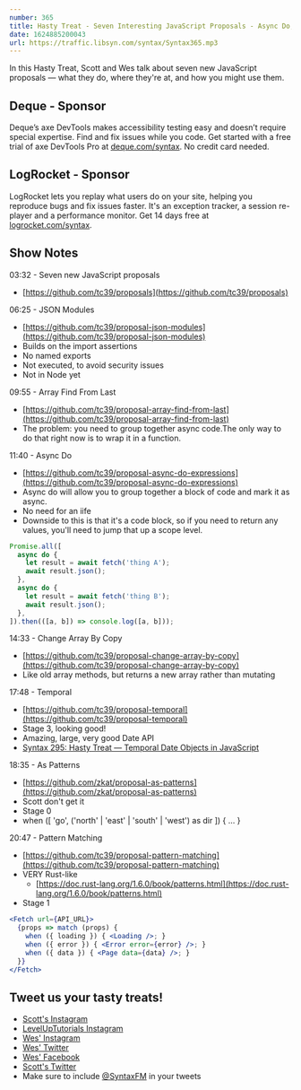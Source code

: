 ```yaml
---
number: 365
title: Hasty Treat - Seven Interesting JavaScript Proposals - Async Do, JSON Modules, Immutable Array Methods, and More!
date: 1624885200043
url: https://traffic.libsyn.com/syntax/Syntax365.mp3
---
```


In this Hasty Treat, Scott and Wes talk about seven new JavaScript proposals — what they do, where they're at, and how you might use them.

## Deque - Sponsor
Deque’s axe DevTools makes accessibility testing easy and doesn’t require special expertise. Find and fix issues while you code. Get started with a free trial of axe DevTools Pro at [deque.com/syntax](https://www.deque.com/syntax). No credit card needed.

## LogRocket - Sponsor
LogRocket lets you replay what users do on your site, helping you reproduce bugs and fix issues faster. It's an exception tracker, a session re-player and a performance monitor. Get 14 days free at [logrocket.com/syntax](https://logrocket.com/syntax).

## Show Notes
03:32 - Seven new JavaScript proposals
* [https://github.com/tc39/proposals](https://github.com/tc39/proposals)

06:25 - JSON Modules 
* [https://github.com/tc39/proposal-json-modules](https://github.com/tc39/proposal-json-modules)
* Builds on the import assertions
* No named exports
* Not executed, to avoid security issues
* Not in Node yet

09:55 - Array Find From Last
* [https://github.com/tc39/proposal-array-find-from-last](https://github.com/tc39/proposal-array-find-from-last)
* The problem: you need to group together async code.The only way to do that right now is to wrap it in a function.

11:40 - Async Do
* [https://github.com/tc39/proposal-async-do-expressions](https://github.com/tc39/proposal-async-do-expressions) 
* Async do will allow you to group together a block of code and mark it as async.
* No need for an iife
* Downside to this is that it's a code block, so if you need to return any values, you'll need to jump that up a scope level.

```jsx
Promise.all([
  async do {
    let result = await fetch('thing A');
    await result.json();
  },
  async do {
    let result = await fetch('thing B');
    await result.json();
  },
]).then(([a, b]) => console.log([a, b]));
```

14:33 - Change Array By Copy
* [https://github.com/tc39/proposal-change-array-by-copy](https://github.com/tc39/proposal-change-array-by-copy)
* Like old array methods, but returns a new array rather than mutating

17:48 - Temporal
* [https://github.com/tc39/proposal-temporal](https://github.com/tc39/proposal-temporal) 
* Stage 3, looking good!
* Amazing, large, very good Date API
* [Syntax 295: Hasty Treat — Temporal Date Objects in JavaScript](https://syntax.fm/show/295/hasty-treat-temporal-date-objects-in-javascript)

18:35 - As Patterns
* [https://github.com/zkat/proposal-as-patterns](https://github.com/zkat/proposal-as-patterns) 
* Scott don't get it
* Stage 0
* when ([ 'go', ('north' | 'east' | 'south' | 'west') as dir ]) { … }

20:47 - Pattern Matching
* [https://github.com/tc39/proposal-pattern-matching](https://github.com/tc39/proposal-pattern-matching)
* VERY Rust-like
  * [https://doc.rust-lang.org/1.6.0/book/patterns.html](https://doc.rust-lang.org/1.6.0/book/patterns.html)
* Stage 1

```jsx
<Fetch url={API_URL}>
  {props => match (props) {
    when ({ loading }) { <Loading />; }
    when ({ error }) { <Error error={error} />; }
    when ({ data }) { <Page data={data} />; }
  }}
</Fetch>
```

## Tweet us your tasty treats!
* [Scott's Instagram](https://www.instagram.com/stolinski/)
* [LevelUpTutorials Instagram](https://www.instagram.com/LevelUpTutorials/)
* [Wes' Instagram](https://www.instagram.com/wesbos/)
* [Wes' Twitter](https://twitter.com/wesbos)
* [Wes' Facebook](https://www.facebook.com/wesbos.developer)
* [Scott's Twitter](https://twitter.com/stolinski)
* Make sure to include [@SyntaxFM](https://twitter.com/SyntaxFM) in your tweets